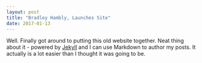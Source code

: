 ```yaml
---
layout: post
title: "Bradley Hambly, Launches Site"
date: 2017-01-13
---
```


Well. Finally got around to putting this old website together. Neat thing about it - powered by [Jekyll](http://jekyllrb.com) and I can use Markdown to author my posts. It actually is a lot easier than I thought it was going to be.
